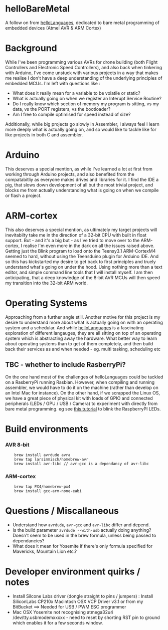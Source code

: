 # helloBareMetal
A follow on from [helloLanguages](https://github.com/danhouldsworth/helloLanguages), dedicated to bare metal programming of embedded devices (Atmel AVR &amp; ARM Cortex)

# Background
While I've been programming various AVRs for drone building (both Flight Controllers and Electronic Speed Controllers), and also back when tinkering with Arduino, I've come unstuck with various projects in a way that makes me realise I don't have a deep understanding of the underlying principles of embedded MCUs.
I'm left with questions like :
* What does it really  mean for a variable to be volatile or static?
* What is actually going on when we register an Interupt Service Routine?
* Do I really know which section of memory my program is sitting, vs my data, vs the PORT registers, vs the bootloader?
* Am I free to compile optimised for speed instead of size?

Additionally, while big projects go slowly in Assembler, I always feel I learn more deeply what is actually going on, and so would like to tackle like for like projects in both C and assembler.

# Arduino
This deserves a special mention, as while I've learned a lot at first from working through Arduino projects, and also benefited from the compatabitliy as everyone makes drives and libraries for it. I find the IDE a pig, that slows down development of all but the most trivial project, and blocks me from actually understanding what is going on when we compile or flash a project.

# ARM-cortex
This also deserves a special mention, as ultimately my target projects will inevitabilty take me in the direction of a 32-bit CPU with built in float support. But - and it's a big but - as I've tried to move over to the ARM-cortex, I realise I'm even more in the dark on all the issues raised above. Getting just the Blink program to load onto the Teensy3.1 ARM-CortexM4 seemed to hard, without using the Teensduino plugin for Arduino IDE. And so this has kickstarted my desire to get back to first principles and truely understand what's going on under the hood. Using nothing more than a text editor, and simple command line tools that I will install myself. I am then anticipating, that a deep knowledge of the 8-bit AVR MCUs will then speed my transition into the 32-bit ARM world.

# Operating Systems
Approaching from a further angle still. Another motive for this project is my desire to understand more about what is actually going on with an operating system and a schedular. And while [helloLanguages](https://github.com/danhouldsworth/helloLanguages) is a fascinating exploration of different langauges, they are all sitting on top of an operating system which is abstracting away the hardware. What better way to learn about operating systems than to get of them completely, and then build back their services as and when needed - eg. multi tasking, scheduling etc

## TBC - whether to include RasberryPi?
On the one hand most of the challenges of helloLanguages could be tackled on a RasberryPi running Rasbian. However, when compiling and running assembler, we would have to do it on the machine (rather than develop on an Intel Mac for instance).
On the other hand, if we scrapped the Linux OS, we have a great piece of physical kit with loads of GPIO and connected peripherals (LEDs / GPU / USB / Camera) to experiment with directly from bare metal programming. eg see [this tutorial](http://www.valvers.com/open-software/raspberry-pi/step01-bare-metal-programming-in-cpt1/) to blink the RaspberryPI LEDs.


# Build environments

### AVR 8-bit

		brew install avrdude avra
		brew tap larsimmisch/homebrew-avr
		brew install avr-libc // avr-gcc is a dependancy of avr-libc

### ARM-cortex

		brew tap PX4/homebrew-px4
		brew install gcc-arm-none-eabi


# Questions / Miscallaneous

* Understand how ```avrdude```, ```avr-gcc``` and ```avr-libc``` differ and depend.
* Is the build parameter ```avrdude --with-usb``` actually doing anything? Doesn't seem to be used in the brew formula, unless being passed to dependancies?
* What does it mean for Yosemite if there's only formula specified for Mavericks, Mountain Lion etc.?

# Developer environment quirks / notes

* Install Silcone Labs driver (dongle straight to pins / jumpers) : Install SiliconLabs CP210x Macintosh OSX VCP Driver v3.1 or from my BitBucket
==> Needed for USB / PWM ESC programmer
* Mac OSX Yosemite not recognising atmega32u4 /dev/tty.usbmodemxxxxx - need to reset by shorting RST pin to ground which enables it for a few seconds window.
